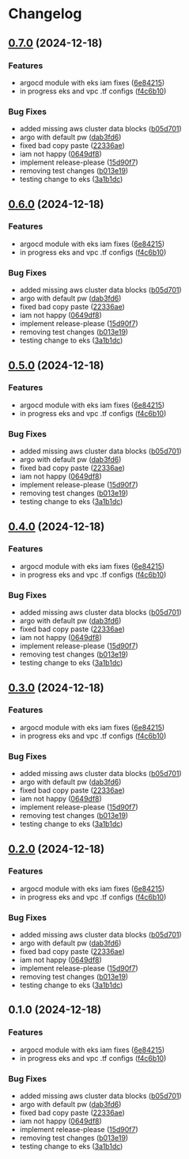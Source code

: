 # Changelog

## [0.7.0](https://github.com/sharing-fish/fish-platform-library/compare/eks-v0.6.0...eks-v0.7.0) (2024-12-18)


### Features

* argocd module with eks iam fixes ([6e84215](https://github.com/sharing-fish/fish-platform-library/commit/6e84215aff9456d8990801f36177a177fa41e78e))
* in progress eks and vpc .tf configs ([f4c6b10](https://github.com/sharing-fish/fish-platform-library/commit/f4c6b10ed7c5200f3e5b7bb02aa23666c40429d1))


### Bug Fixes

* added missing aws cluster data blocks ([b05d701](https://github.com/sharing-fish/fish-platform-library/commit/b05d701ef96cbefb73d21bcb7acc46fd85aeae39))
* argo with default pw ([dab3fd6](https://github.com/sharing-fish/fish-platform-library/commit/dab3fd6b56195fdf1aa9bff28a5cef84ca209ade))
* fixed bad copy paste ([22336ae](https://github.com/sharing-fish/fish-platform-library/commit/22336aee7c2e391931919a2c77d65688d622452f))
* iam not happy ([0649df8](https://github.com/sharing-fish/fish-platform-library/commit/0649df8142f4f6f87990872ca7bedf26a7967869))
* implement release-please ([15d90f7](https://github.com/sharing-fish/fish-platform-library/commit/15d90f767ee750a1942859ef3ad6601ca987490d))
* removing test changes ([b013e19](https://github.com/sharing-fish/fish-platform-library/commit/b013e1954775163e3f07c43577763856bdf4201a))
* testing change to eks ([3a1b1dc](https://github.com/sharing-fish/fish-platform-library/commit/3a1b1dc49f96ae63d27d245abad17ed3510784cd))

## [0.6.0](https://github.com/sharing-fish/fish-platform-library/compare/eks-v0.5.0...eks-v0.6.0) (2024-12-18)


### Features

* argocd module with eks iam fixes ([6e84215](https://github.com/sharing-fish/fish-platform-library/commit/6e84215aff9456d8990801f36177a177fa41e78e))
* in progress eks and vpc .tf configs ([f4c6b10](https://github.com/sharing-fish/fish-platform-library/commit/f4c6b10ed7c5200f3e5b7bb02aa23666c40429d1))


### Bug Fixes

* added missing aws cluster data blocks ([b05d701](https://github.com/sharing-fish/fish-platform-library/commit/b05d701ef96cbefb73d21bcb7acc46fd85aeae39))
* argo with default pw ([dab3fd6](https://github.com/sharing-fish/fish-platform-library/commit/dab3fd6b56195fdf1aa9bff28a5cef84ca209ade))
* fixed bad copy paste ([22336ae](https://github.com/sharing-fish/fish-platform-library/commit/22336aee7c2e391931919a2c77d65688d622452f))
* iam not happy ([0649df8](https://github.com/sharing-fish/fish-platform-library/commit/0649df8142f4f6f87990872ca7bedf26a7967869))
* implement release-please ([15d90f7](https://github.com/sharing-fish/fish-platform-library/commit/15d90f767ee750a1942859ef3ad6601ca987490d))
* removing test changes ([b013e19](https://github.com/sharing-fish/fish-platform-library/commit/b013e1954775163e3f07c43577763856bdf4201a))
* testing change to eks ([3a1b1dc](https://github.com/sharing-fish/fish-platform-library/commit/3a1b1dc49f96ae63d27d245abad17ed3510784cd))

## [0.5.0](https://github.com/sharing-fish/fish-platform-library/compare/v0.4.0...v0.5.0) (2024-12-18)


### Features

* argocd module with eks iam fixes ([6e84215](https://github.com/sharing-fish/fish-platform-library/commit/6e84215aff9456d8990801f36177a177fa41e78e))
* in progress eks and vpc .tf configs ([f4c6b10](https://github.com/sharing-fish/fish-platform-library/commit/f4c6b10ed7c5200f3e5b7bb02aa23666c40429d1))


### Bug Fixes

* added missing aws cluster data blocks ([b05d701](https://github.com/sharing-fish/fish-platform-library/commit/b05d701ef96cbefb73d21bcb7acc46fd85aeae39))
* argo with default pw ([dab3fd6](https://github.com/sharing-fish/fish-platform-library/commit/dab3fd6b56195fdf1aa9bff28a5cef84ca209ade))
* fixed bad copy paste ([22336ae](https://github.com/sharing-fish/fish-platform-library/commit/22336aee7c2e391931919a2c77d65688d622452f))
* iam not happy ([0649df8](https://github.com/sharing-fish/fish-platform-library/commit/0649df8142f4f6f87990872ca7bedf26a7967869))
* implement release-please ([15d90f7](https://github.com/sharing-fish/fish-platform-library/commit/15d90f767ee750a1942859ef3ad6601ca987490d))
* removing test changes ([b013e19](https://github.com/sharing-fish/fish-platform-library/commit/b013e1954775163e3f07c43577763856bdf4201a))
* testing change to eks ([3a1b1dc](https://github.com/sharing-fish/fish-platform-library/commit/3a1b1dc49f96ae63d27d245abad17ed3510784cd))

## [0.4.0](https://github.com/sharing-fish/fish-platform-library/compare/eks-v0.3.0...eks-v0.4.0) (2024-12-18)


### Features

* argocd module with eks iam fixes ([6e84215](https://github.com/sharing-fish/fish-platform-library/commit/6e84215aff9456d8990801f36177a177fa41e78e))
* in progress eks and vpc .tf configs ([f4c6b10](https://github.com/sharing-fish/fish-platform-library/commit/f4c6b10ed7c5200f3e5b7bb02aa23666c40429d1))


### Bug Fixes

* added missing aws cluster data blocks ([b05d701](https://github.com/sharing-fish/fish-platform-library/commit/b05d701ef96cbefb73d21bcb7acc46fd85aeae39))
* argo with default pw ([dab3fd6](https://github.com/sharing-fish/fish-platform-library/commit/dab3fd6b56195fdf1aa9bff28a5cef84ca209ade))
* fixed bad copy paste ([22336ae](https://github.com/sharing-fish/fish-platform-library/commit/22336aee7c2e391931919a2c77d65688d622452f))
* iam not happy ([0649df8](https://github.com/sharing-fish/fish-platform-library/commit/0649df8142f4f6f87990872ca7bedf26a7967869))
* implement release-please ([15d90f7](https://github.com/sharing-fish/fish-platform-library/commit/15d90f767ee750a1942859ef3ad6601ca987490d))
* removing test changes ([b013e19](https://github.com/sharing-fish/fish-platform-library/commit/b013e1954775163e3f07c43577763856bdf4201a))
* testing change to eks ([3a1b1dc](https://github.com/sharing-fish/fish-platform-library/commit/3a1b1dc49f96ae63d27d245abad17ed3510784cd))

## [0.3.0](https://github.com/sharing-fish/fish-platform-library/compare/eks-v0.2.0...eks-v0.3.0) (2024-12-18)


### Features

* argocd module with eks iam fixes ([6e84215](https://github.com/sharing-fish/fish-platform-library/commit/6e84215aff9456d8990801f36177a177fa41e78e))
* in progress eks and vpc .tf configs ([f4c6b10](https://github.com/sharing-fish/fish-platform-library/commit/f4c6b10ed7c5200f3e5b7bb02aa23666c40429d1))


### Bug Fixes

* added missing aws cluster data blocks ([b05d701](https://github.com/sharing-fish/fish-platform-library/commit/b05d701ef96cbefb73d21bcb7acc46fd85aeae39))
* argo with default pw ([dab3fd6](https://github.com/sharing-fish/fish-platform-library/commit/dab3fd6b56195fdf1aa9bff28a5cef84ca209ade))
* fixed bad copy paste ([22336ae](https://github.com/sharing-fish/fish-platform-library/commit/22336aee7c2e391931919a2c77d65688d622452f))
* iam not happy ([0649df8](https://github.com/sharing-fish/fish-platform-library/commit/0649df8142f4f6f87990872ca7bedf26a7967869))
* implement release-please ([15d90f7](https://github.com/sharing-fish/fish-platform-library/commit/15d90f767ee750a1942859ef3ad6601ca987490d))
* removing test changes ([b013e19](https://github.com/sharing-fish/fish-platform-library/commit/b013e1954775163e3f07c43577763856bdf4201a))
* testing change to eks ([3a1b1dc](https://github.com/sharing-fish/fish-platform-library/commit/3a1b1dc49f96ae63d27d245abad17ed3510784cd))

## [0.2.0](https://github.com/sharing-fish/fish-platform-library/compare/eks-v0.1.0...eks-v0.2.0) (2024-12-18)


### Features

* argocd module with eks iam fixes ([6e84215](https://github.com/sharing-fish/fish-platform-library/commit/6e84215aff9456d8990801f36177a177fa41e78e))
* in progress eks and vpc .tf configs ([f4c6b10](https://github.com/sharing-fish/fish-platform-library/commit/f4c6b10ed7c5200f3e5b7bb02aa23666c40429d1))


### Bug Fixes

* added missing aws cluster data blocks ([b05d701](https://github.com/sharing-fish/fish-platform-library/commit/b05d701ef96cbefb73d21bcb7acc46fd85aeae39))
* argo with default pw ([dab3fd6](https://github.com/sharing-fish/fish-platform-library/commit/dab3fd6b56195fdf1aa9bff28a5cef84ca209ade))
* fixed bad copy paste ([22336ae](https://github.com/sharing-fish/fish-platform-library/commit/22336aee7c2e391931919a2c77d65688d622452f))
* iam not happy ([0649df8](https://github.com/sharing-fish/fish-platform-library/commit/0649df8142f4f6f87990872ca7bedf26a7967869))
* implement release-please ([15d90f7](https://github.com/sharing-fish/fish-platform-library/commit/15d90f767ee750a1942859ef3ad6601ca987490d))
* removing test changes ([b013e19](https://github.com/sharing-fish/fish-platform-library/commit/b013e1954775163e3f07c43577763856bdf4201a))
* testing change to eks ([3a1b1dc](https://github.com/sharing-fish/fish-platform-library/commit/3a1b1dc49f96ae63d27d245abad17ed3510784cd))

## 0.1.0 (2024-12-18)


### Features

* argocd module with eks iam fixes ([6e84215](https://github.com/sharing-fish/fish-platform-library/commit/6e84215aff9456d8990801f36177a177fa41e78e))
* in progress eks and vpc .tf configs ([f4c6b10](https://github.com/sharing-fish/fish-platform-library/commit/f4c6b10ed7c5200f3e5b7bb02aa23666c40429d1))


### Bug Fixes

* added missing aws cluster data blocks ([b05d701](https://github.com/sharing-fish/fish-platform-library/commit/b05d701ef96cbefb73d21bcb7acc46fd85aeae39))
* argo with default pw ([dab3fd6](https://github.com/sharing-fish/fish-platform-library/commit/dab3fd6b56195fdf1aa9bff28a5cef84ca209ade))
* fixed bad copy paste ([22336ae](https://github.com/sharing-fish/fish-platform-library/commit/22336aee7c2e391931919a2c77d65688d622452f))
* iam not happy ([0649df8](https://github.com/sharing-fish/fish-platform-library/commit/0649df8142f4f6f87990872ca7bedf26a7967869))
* implement release-please ([15d90f7](https://github.com/sharing-fish/fish-platform-library/commit/15d90f767ee750a1942859ef3ad6601ca987490d))
* removing test changes ([b013e19](https://github.com/sharing-fish/fish-platform-library/commit/b013e1954775163e3f07c43577763856bdf4201a))
* testing change to eks ([3a1b1dc](https://github.com/sharing-fish/fish-platform-library/commit/3a1b1dc49f96ae63d27d245abad17ed3510784cd))
